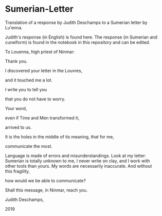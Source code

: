 # Sumerian-Letter
Translation of a response by Judith Deschamps to a Sumerian letter by Lu'enna.

Judith's response (in English) is found here. The response (in Sumerian and cuneiform) is found in the notebook in this repository and can be edited. 

To Louenna,
high priest of Ninmar:

 

Thank you. 

I discovered your letter in the Louvres,

and it touched me a lot.

I write you to tell you 

that you do not have to worry.

Your word,

even if Time and Men transformed it,

arrived to us.

It is the holes in the middle of its meaning, 
that for me, 

communicate the most.

Language is made of errors and misunderstandings.
Look at my letter:
Sumerian is totally unknown to me,
I never write on clay,
and I work with other tools than yours.
My words are necessarily inaccurate.
And without this fragility, 

how would we be able to communicate?


Shall this message,
in Ninmar,
reach you.

 

Judith Deschamps,

2019
